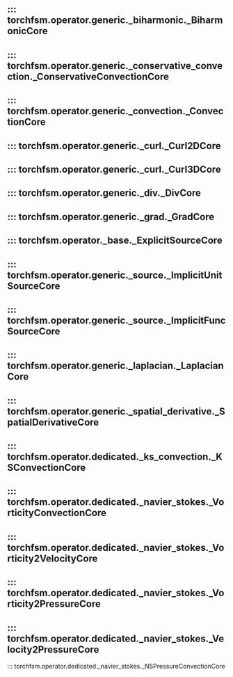 ::: torchfsm.operator.generic._biharmonic._BiharmonicCore
---
::: torchfsm.operator.generic._conservative_convection._ConservativeConvectionCore
---
::: torchfsm.operator.generic._convection._ConvectionCore
---
::: torchfsm.operator.generic._curl._Curl2DCore
---
::: torchfsm.operator.generic._curl._Curl3DCore
---
::: torchfsm.operator.generic._div._DivCore
---
::: torchfsm.operator.generic._grad._GradCore
---
::: torchfsm.operator._base._ExplicitSourceCore
---
::: torchfsm.operator.generic._source._ImplicitUnitSourceCore
---
::: torchfsm.operator.generic._source._ImplicitFuncSourceCore
---
::: torchfsm.operator.generic._laplacian._LaplacianCore
---
::: torchfsm.operator.generic._spatial_derivative._SpatialDerivativeCore
---
::: torchfsm.operator.dedicated._ks_convection._KSConvectionCore
---
::: torchfsm.operator.dedicated._navier_stokes._VorticityConvectionCore
---
::: torchfsm.operator.dedicated._navier_stokes._Vorticity2VelocityCore
---
::: torchfsm.operator.dedicated._navier_stokes._Vorticity2PressureCore
---
::: torchfsm.operator.dedicated._navier_stokes._Velocity2PressureCore
---
::: torchfsm.operator.dedicated._navier_stokes._NSPressureConvectionCore
